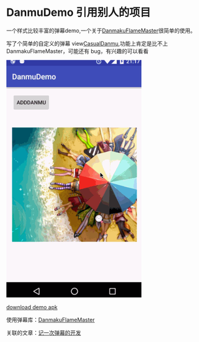 # DanmuDemo  引用别人的项目
一个样式比较丰富的弹幕demo,一个关于[DanmakuFlameMaster](https://github.com/Bilibili/DanmakuFlameMaster)很简单的使用。

写了个简单的自定义的弹幕 view[CasualDanmu](https://github.com/cock-tail/CasualDanmu),功能上肯定是比不上DanmakuFlameMaster，可能还有 bug，有兴趣的可以看看

![DanmuDemoGif](/art/danmudemo.gif)

[download demo apk](/app-debug.apk)

使用弹幕库：[DanmakuFlameMaster](https://github.com/Bilibili/DanmakuFlameMaster)

关联的文章：[记一次弹幕的开发](http://wangpeiyuan.cn/2016/02/24/%E8%AE%B0%E4%B8%80%E6%AC%A1%E5%BC%B9%E5%B9%95%E7%9A%84%E5%BC%80%E5%8F%91/)
